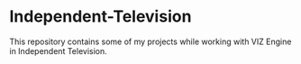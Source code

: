 # Independent-Television
This repository contains some of my projects while working with VIZ Engine in Independent Television.
